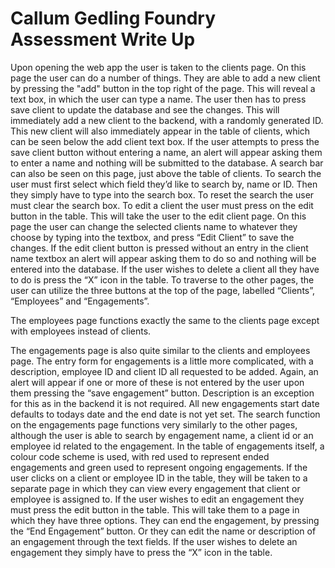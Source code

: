 # Callum Gedling Foundry Assessment Write Up 


Upon opening the web app the user is taken to the clients page. On this page the user can do a number of things. They are able to add a new client by pressing the "add" button in the top right of the page. This will reveal a text box, in which the user can type a name. The user then has to press save client to update the database and see the changes. 
This will immediately add a new client to the backend, with a randomly generated ID. 
This new client will also immediately appear in the table of clients, which can be seen below the add client text box. 
If the user attempts to press the save client button without entering a name, an alert will appear asking them to enter a name and nothing will be submitted to the database. 
A search bar can also be seen on this page, just above the table of clients. To search the user must first select which field they’d like to search by, name or ID. 
Then they simply have to type into the search box. To reset the search the user must clear the search box.
To edit a client the user must press on the edit button in the table. This will take the user to the edit client page.
On this page the user can change the selected clients name to whatever they choose by typing into the textbox, and press “Edit Client” to save the changes. 
If the edit client button is pressed without an entry in the client name textbox an alert will appear asking them to do so and nothing will be entered into the database.
If the user wishes to delete a client all they have to do is press the “X” icon in the table. 
To traverse to the other pages, the user can utilize the three buttons at the top of the page, labelled “Clients”, “Employees” and “Engagements”.  

The employees page functions exactly the same to the clients page except with employees instead of clients. 

The engagements page is also quite similar to the clients and employees page.
The entry form for engagements is a little more complicated, with a description, employee ID and client ID all requested to be added.
Again, an alert will appear if one or more of these is not entered by the user upon them pressing the “save engagement” button. 
Description is an exception for this as in the backend it is not required. All new engagements start date defaults to todays date and the end date is not yet set. 
The search function on the engagements page functions very similarly to the other pages, although the user is able to search by engagement name, a client id or an employee id 
related to the engagement. In the table of engagements itself, a colour code scheme is used, with red used to represent ended engagements and green used to represent
ongoing engagements. If the user clicks on a client or employee ID in the table, they will be taken to a separate page in which they can view every engagement
that client or employee is assigned to. If the user wishes to edit an engagement they must press the edit button in the table.
This will take them to a page in which they have three options. They can end the engagement, by pressing the “End Engagement” button. 
Or they can edit the name or description of an engagement through the text fields. If the user wishes to delete an engagement they simply have to press the “X” icon in the table.
